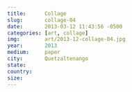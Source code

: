 ```yaml
---
title:  	Collage
slug:		collage-04
date:   	2013-03-12 11:43:56 -0500
categories: [art, collage]
img:		art/2013-12-collage-04.jpg
year:		2013
medium:		paper
city:		Quetzaltenango
state:
country:
size:
---
```


